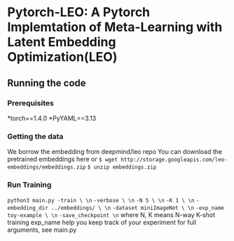 # Pytorch-LEO: A Pytorch Implemtation of Meta-Learning with Latent Embedding Optimization(LEO)

## Running the code
### Prerequisites
*torch==1.4.0
*PyYAML==3.13

### Getting the data
We borrow the embedding from deepmind/leo repo
You can download the pretrained embeddings here
or 
`$ wget http://storage.googleapis.com/leo-embeddings/embeddings.zip`
`$ unzip embeddings.zip`

### Run Training 
`python3 main.py -train \ \n`
                `-verbose \ \n`
                `-N 5 \ \n`
                `-K 1 \ \n`
                `-embedding_dir ../embeddings/ \ \n`
                `-dataset miniImageNet \ \n`
                `-exp_name toy-example \ \n`
                `-save_checkpoint \n` 
where N, K means N-way K-shot training
exp_name help you keep track of your experiment 
for full arguments, see main.py

